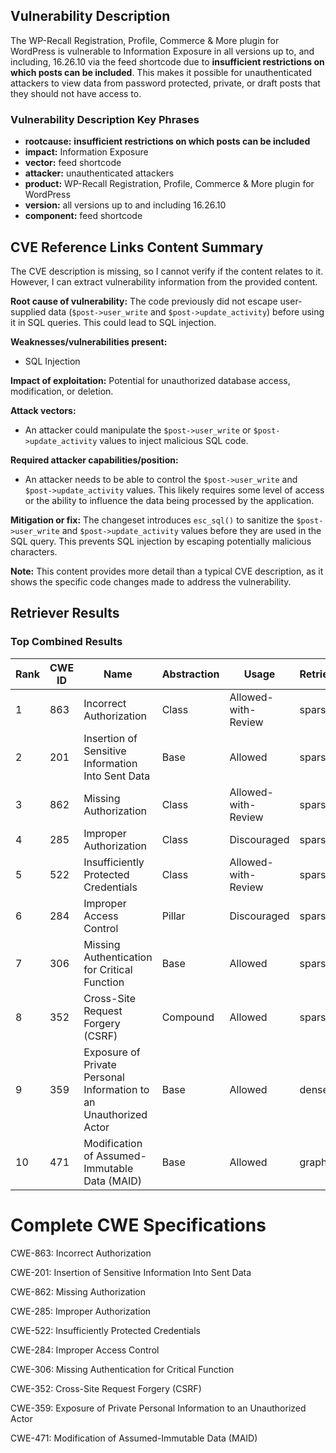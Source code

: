 ## Vulnerability Description
The WP-Recall Registration, Profile, Commerce & More plugin for WordPress is vulnerable to Information Exposure in all versions up to, and including, 16.26.10 via the feed shortcode due to **insufficient restrictions on which posts can be included**. This makes it possible for unauthenticated attackers to view data from password protected, private, or draft posts that they should not have access to.

### Vulnerability Description Key Phrases
- **rootcause:** **insufficient restrictions on which posts can be included**
- **impact:** Information Exposure
- **vector:** feed shortcode
- **attacker:** unauthenticated attackers
- **product:** WP-Recall Registration, Profile, Commerce & More plugin for WordPress
- **version:** all versions up to and including 16.26.10
- **component:** feed shortcode

## CVE Reference Links Content Summary
The CVE description is missing, so I cannot verify if the content relates to it. However, I can extract vulnerability information from the provided content.

**Root cause of vulnerability:**
The code previously did not escape user-supplied data (`$post->user_write` and `$post->update_activity`) before using it in SQL queries. This could lead to SQL injection.

**Weaknesses/vulnerabilities present:**
- SQL Injection

**Impact of exploitation:**
Potential for unauthorized database access, modification, or deletion.

**Attack vectors:**
- An attacker could manipulate the `$post->user_write` or `$post->update_activity` values to inject malicious SQL code.

**Required attacker capabilities/position:**
- An attacker needs to be able to control the `$post->user_write` and `$post->update_activity` values. This likely requires some level of access or the ability to influence the data being processed by the application.

**Mitigation or fix:**
The changeset introduces `esc_sql()` to sanitize the `$post->user_write` and `$post->update_activity` values before they are used in the SQL query. This prevents SQL injection by escaping potentially malicious characters.

**Note:** This content provides more detail than a typical CVE description, as it shows the specific code changes made to address the vulnerability.

## Retriever Results

### Top Combined Results

| Rank | CWE ID | Name | Abstraction | Usage  | Retrievers | Individual Scores |
|------|--------|------|-------------|-------|------------|-------------------|
| 1 | 863 | Incorrect Authorization | Class | Allowed-with-Review | sparse | 0.468 |
| 2 | 201 | Insertion of Sensitive Information Into Sent Data | Base | Allowed | sparse | 0.456 |
| 3 | 862 | Missing Authorization | Class | Allowed-with-Review | sparse | 0.418 |
| 4 | 285 | Improper Authorization | Class | Discouraged | sparse | 0.414 |
| 5 | 522 | Insufficiently Protected Credentials | Class | Allowed-with-Review | sparse | 0.406 |
| 6 | 284 | Improper Access Control | Pillar | Discouraged | sparse | 0.404 |
| 7 | 306 | Missing Authentication for Critical Function | Base | Allowed | sparse | 0.404 |
| 8 | 352 | Cross-Site Request Forgery (CSRF) | Compound | Allowed | sparse | 0.401 |
| 9 | 359 | Exposure of Private Personal Information to an Unauthorized Actor | Base | Allowed | dense | 0.564 |
| 10 | 471 | Modification of Assumed-Immutable Data (MAID) | Base | Allowed | graph | 0.003 |



# Complete CWE Specifications

CWE-863: Incorrect Authorization

CWE-201: Insertion of Sensitive Information Into Sent Data

CWE-862: Missing Authorization

CWE-285: Improper Authorization

CWE-522: Insufficiently Protected Credentials

CWE-284: Improper Access Control

CWE-306: Missing Authentication for Critical Function

CWE-352: Cross-Site Request Forgery (CSRF)

CWE-359: Exposure of Private Personal Information to an Unauthorized Actor

CWE-471: Modification of Assumed-Immutable Data (MAID)